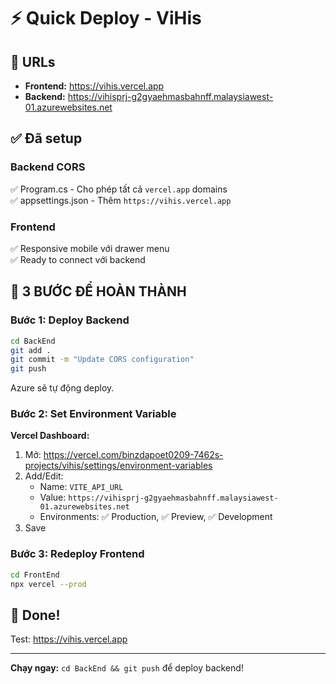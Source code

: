 # ⚡ Quick Deploy - ViHis

## 🎯 URLs
- **Frontend:** https://vihis.vercel.app  
- **Backend:** https://vihisprj-g2gyaehmasbahnff.malaysiawest-01.azurewebsites.net

## ✅ Đã setup

### Backend CORS
✅ Program.cs - Cho phép tất cả `vercel.app` domains  
✅ appsettings.json - Thêm `https://vihis.vercel.app`

### Frontend
✅ Responsive mobile với drawer menu  
✅ Ready to connect với backend

## 🚀 3 BƯỚC ĐỂ HOÀN THÀNH

### Bước 1: Deploy Backend

```bash
cd BackEnd
git add .
git commit -m "Update CORS configuration"
git push
```

Azure sẽ tự động deploy.

### Bước 2: Set Environment Variable

**Vercel Dashboard:**
1. Mở: https://vercel.com/binzdapoet0209-7462s-projects/vihis/settings/environment-variables
2. Add/Edit:
   - Name: `VITE_API_URL`
   - Value: `https://vihisprj-g2gyaehmasbahnff.malaysiawest-01.azurewebsites.net`
   - Environments: ✅ Production, ✅ Preview, ✅ Development
3. Save

### Bước 3: Redeploy Frontend

```bash
cd FrontEnd
npx vercel --prod
```

## 🎉 Done!

Test: https://vihis.vercel.app

---

**Chạy ngay:** `cd BackEnd && git push` để deploy backend!


